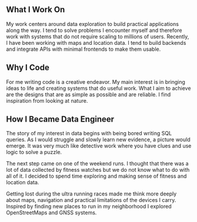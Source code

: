 ## What I Work On 

My work centers around data exploration to build practical applications along the way. I tend to solve problems I encounter myself and therefore work with systems that do not require scaling to millions of users. Recently, I have been working with maps and location data. I tend to build backends and integrate APIs with minimal frontends to make them usable.

## Why I Code 

For me writing code is a creative endeavor. My main interest is in bringing ideas to life and creating systems that do useful work. What I aim to achieve are the designs that are as simple as possible and are reliable. I find inspiration from looking at nature.

## How I Became Data Engineer 

The story of my interest in data begins with being bored writing SQL queries. As I would struggle and slowly learn new evidence, a picture would emerge. It was very much like detective work where you have clues and use logic to solve a puzzle. 

The next step came on one of the weekend runs. I thought that there was a lot of data collected by fitness watches but we do not know what to do with all of it. I decided to spend time exploring and making sense of fitness and location data. 

Getting lost during the ultra running races made me think more deeply about maps, navigation and practical limitations of the devices I carry. Inspired by finding new places to run in my neighborhood I explored OpenStreetMaps and GNSS systems.
